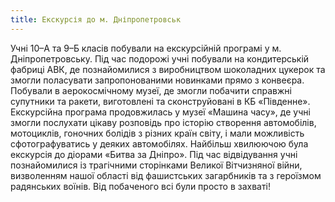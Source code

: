 ```yaml
---
title: Екскурсія до м. Дніпропетровськ
---
```


Учні 10–А та 9–Б класів побували на екскурсійній програмі у м. Дніпропетровську. Під час подорожі учні побували на кондитерській фабриці АВК, де познайомилися з виробництвом шоколадних цукерок та змогли поласувати запропонованими новинками прямо з конвеєра. Побували в аерокосмічному музеї, де змогли побачити справжні супутники та ракети, виготовлені та сконструйовані в КБ «Південне». Екскурсійна програма продовжилась у музеї «Машина часу», де учні змогли послухати цікаву розповідь про історію створення автомобілів, мотоциклів, гоночних болідів з різних країн світу, і мали можливість сфотографуватись у деяких автомобілях. Найбільш хвилюючою була екскурсія до діорами «Битва за Дніпро». Під час відвідування учні познайомилися із трагічними сторінками Великої Вітчизняної війни, визволенням нашої області від фашистських загарбників та з героїзмом радянських воїнів. Від побаченого всі були просто в захваті!

<slideshow id="_/72157651509100566" />
